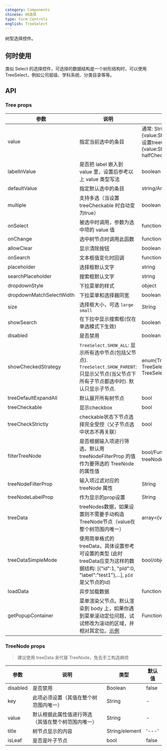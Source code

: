 ```yaml
---
category: Components
chinese: 树选择
type: Form Controls
english: TreeSelect
---
```


树型选择控件。

## 何时使用

类似 Select 的选择控件，可选择的数据结构是一个树形结构时，可以使用 TreeSelect，例如公司层级、学科系统、分类目录等等。

## API

### Tree props

| 参数       | 说明                                      | 类型       | 默认值 |
|-----------|------------------------------------------|------------|--------|
| value    | 指定当前选中的条目 | 通常: String/Array<String>. 设置labelInValue: {value:String,label:React.Node}/Array<{value,label}>. 设置treeCheckStrictly(halfChecked默认为false): {value:String,label:React.Node, halfChecked}/Array<{value,label,halfChecked}>. |  无  |
| labelInValue | 是否把 label 嵌入到 value 里，设置后参考以上 value 类型写法  | boolean | false |
| defaultValue | 指定默认选中的条目 | string/Array<String>   |  无  |
| multiple   | 支持多选（当设置 treeCheckable 时自动变为true） | boolean | false |
| onSelect | 被选中时调用，参数为选中项的 value 值 | function(value, node, extra) | 无   |
| onChange | 选中树节点时调用此函数 | function(value, label, extra) | 无 |
| allowClear | 显示清除按钮 | boolean | false |
| onSearch | 文本框值变化时回调 | function(value: String) |  |
| placeholder | 选择框默认文字 | string | 无 |
| searchPlaceholder | 搜索框默认文字 | string | 无 |
| dropdownStyle | 下拉菜单的样式 | object | 无 |
| dropdownMatchSelectWidth | 下拉菜单和选择器同宽 | boolean | true |
| size    | 选择框大小，可选 `large` `small`  | String      |      default      |
| showSearch | 在下拉中显示搜索框(仅在单选模式下生效) | boolean | false |
| disabled | 是否禁用 | boolean | false |
| showCheckedStrategy | `TreeSelect.SHOW_ALL`: 显示所有选中节点(包括父节点). `TreeSelect.SHOW_PARENT`: 只显示父节点(当父节点下所有子节点都选中时). 默认只显示子节点. | enum{TreeSelect.SHOW_ALL, TreeSelect.SHOW_PARENT, TreeSelect.SHOW_CHILD } | TreeSelect.SHOW_CHILD |
| treeDefaultExpandAll | 默认展开所有树节点 | bool | false |
| treeCheckable | 显示checkbox | bool | false |
| treeCheckStrictly | checkable状态下节点选择完全受控（父子节点选中状态不再关联）| bool | false |
| filterTreeNode | 是否根据输入项进行筛选，默认用 treeNodeFilterProp 的值作为要筛选的 TreeNode 的属性值 | bool/Function(inputValue:string, treeNode:TreeNode) (函数需要返回bool值) | Function |
| treeNodeFilterProp | 输入项过滤对应的 treeNode 属性 | String | 'value' |
| treeNodeLabelProp | 作为显示的prop设置 | String | 'title' |
| treeData | treeNodes数据，如果设置则不需要手动构造TreeNode节点（value在整个树范围内唯一）| array<{value, label, children, [disabled,selectable]}> | [] |
|treeDataSimpleMode | 使用简单格式的treeData，具体设置参考可设置的类型 (此时treeData应变为这样的数据结构: [{"id":1, "pId":0, "label":"test1"},...], `pId`是父节点的id) | bool/object{id:'id', pId:'pId', rootPId:null} | false |
| loadData | 异步加载数据 | function(node) | - |
| getPopupContainer | 菜单渲染父节点。默认渲染到 body 上，如果你遇到菜单滚动定位问题，试试修改为滚动的区域，并相对其定位。[示例](http://codepen.io/anon/pen/xVBOVQ?editors=001) | Function(triggerNode) | () => document.body |

### TreeNode props
> 建议使用 treeData 来代替 TreeNode，免去手工构造麻烦

| 参数       | 说明                                      | 类型       | 默认值 |
|-----------|------------------------------------------|------------|--------|
| disabled    | 是否禁用 | Boolean   |  false  |
| key   | 此项必须设置（其值在整个树范围内唯一） |  String | - |
| value   | 默认根据此属性值进行筛选（其值在整个树范围内唯一） | String | - |
| title | 树节点显示的内容 | String/element | '---' |
| isLeaf | 是否是叶子节点 | bool | false |
